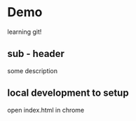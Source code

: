 # Demo

learning git!

## sub - header

some description

## local development to setup

open index.html in chrome
